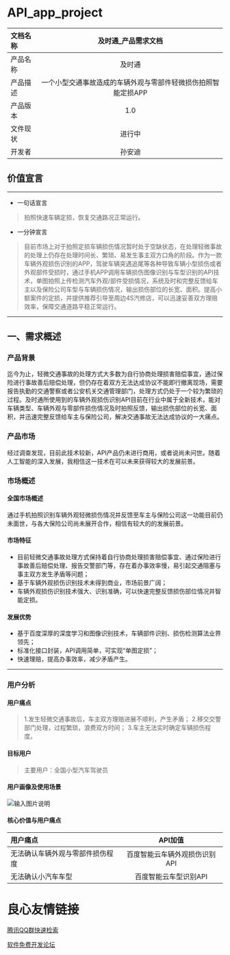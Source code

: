 # API_app_project

|文档名称|及时通_产品需求文档|
|:-|:-:|
|产品名称|及时通|
|产品描述|一个小型交通事故造成的车辆外观与零部件轻微损伤拍照智能定损APP|
|产品版本|1.0|
|文件现状|进行中|
|开发者|孙安迪|

## 价值宣言

---

+ 一句话宣言
> 拍照快速车辆定损，恢复交通路况正常运行。

+ 一分钟宣言
> 目前市场上对于拍照定损车辆损伤情况暂时处于空缺状态，在处理轻微事故的处理上仍存在处理时间长、繁琐、易发生事主双方口角的阶段。作为一款车辆外观损伤识别的APP，驾驶车辆突遇追尾等各种导致车辆小型损伤或者外观部件受损时，通过手机APP调用车辆损伤图像识别与车型识别的API技术，单图拍照上传检测汽车外观/部件受损情况，系统及时和完整反馈给车主以及保险公司车型与车辆损伤情况，输出损伤部位的长宽、面积。提高小额案件的定损，并提供推荐引导至周边4S汽修店，可以迅速妥善双方理赔效率，保障交通道路平稳正常运行。

---

## 一、需求概述


### 产品背景
迄今为止，轻微交通事故的处理方式大多数为自行协商处理损害赔偿事宜，通过保险进行事故善后赔偿处理，但仍存在着双方无法达成协议不能即行撤离现场，需要报告执勤的交通警察或者公安机关交通管理部门，处理方式仍处于一个较为繁琐的过程。及时通所使用到的车辆外观损伤识别API目前在行业中属于全新技术，能对车辆类型、车辆外观与零部件损伤情况及时拍照反馈，输出损伤部位的长宽、面积，并迅速完整反馈给车主与保险公司，解决交通事故无法达成协议的一大痛点。

### 产品市场
经过调查发现，目前此技术较新，API产品仍未进行商用，或者说尚未问世。随着人工智能的深入发展，我相信这一技术在可以未来获得较大的发展前景。

### 市场概述
#### 全国市场概述
通过手机拍照识别车辆外观轻微损伤情况并反馈至车主与保险公司这一功能目前仍未面世，与各大保险公司尚未展开合作，相信有较大的的发展前景。

#### 市场特征
+ 目前轻微交通事故处理方式保持着自行协商处理损害赔偿事宜、通过保险进行事故善后赔偿处理、报告交警部门等，存在着办事效率慢，易引起交通阻塞与事主双方发生矛盾等问题；
+ 基于车辆外观损伤识别技术未得到商业，市场前景广阔；
+ 车辆外观损伤识别技术强大、识别准确，可以快速完整反馈损伤部位情况并智能定损。

#### 发展优势
+ 基于百度深厚的深度学习和图像识别技术，车辆部件识别、损伤检测算法业界领先；
+ 标准化接口封装，API调用简单，可实现“单图定损”；
+ 快速理赔，提高办事效率，减少矛盾产生。

---

### 用户分析
#### 用户痛点
> 1.发生轻微交通事故后，车主双方理赔进展不顺利，产生矛盾；
2.移交交警部门处理，过程繁琐，浪费双方时间；
3.车主无法实时确定车辆损伤程度。

#### 目标用户
> 主要用户：全国小型汽车驾驶员

#### 用户画像及使用场景
![输入图片说明](https://images.gitee.com/uploads/images/2020/0702/212018_339e435a_2228500.png "屏幕截图.png")

#### 核心价值与用户痛点
|用户痛点|API加值|
|:-|:-:|
|无法确认车辆外观与零部件损伤程度|百度智能云车辆外观损伤识别API|
|无法确认小汽车车型|百度智能云车型识别API|

 # 良心友情链接

[腾讯QQ群快速检索](http://u.720life.cn/s/8cf73f7c)

[软件免费开发论坛](http://u.720life.cn/s/bbb01dc0)